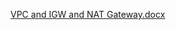 [VPC and IGW and NAT Gateway.docx](https://github.com/harshaprasad21/firstgit/files/12378899/VPC.and.IGW.and.NAT.Gateway.docx)
